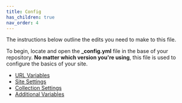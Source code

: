 ```yaml
---
title: Config
has_children: true
nav_order: 4
---
```


The instructions below outline the edits you need to make to this file. 

To begin, locate and open the **_config.yml** file in the base of your repository. **No matter which version you're using**, this file is used to configure the basics of your site. 

- [URL Variables](#url)
- [Site Settings](#site)
- [Collection Settings](#coll)
- [Additional Variables](#additional)